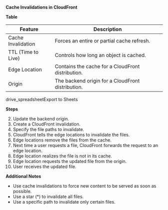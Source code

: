 **Cache Invalidations in CloudFront**

**Table**

|Feature|Description|
|---|---|
|Cache Invalidation|Forces an entire or partial cache refresh.|
|TTL (Time to Live)|Controls how long an object is cached.|
|Edge Location|Contains the cache for a CloudFront distribution.|
|Origin|The backend origin for a CloudFront distribution.|

drive_spreadsheetExport to Sheets

**Steps**

2. Update the backend origin.
4. Create a CloudFront invalidation.
6. Specify the file paths to invalidate.
8. CloudFront tells the edge locations to invalidate the files.
10. Edge locations remove the files from the cache.
12. Next time a user requests a file, CloudFront forwards the request to an edge location.
14. Edge location realizes the file is not in its cache.
16. Edge location requests the updated file from the origin.
18. User receives the updated file.

**Additional Notes**

- Use cache invalidations to force new content to be served as soon as possible.
- Use a star (*) to invalidate all files.
- Use a specific path to invalidate only certain files.
